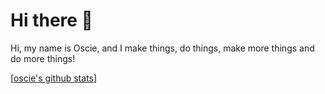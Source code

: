 # Hi there 👋
 Hi, my name is Oscie, and I make things, do things, make more things and do more things!

[[oscie's github stats](https://github-readme-stats.vercel.app/api?username=oscie57&count_private=true&show_icons=true)]
